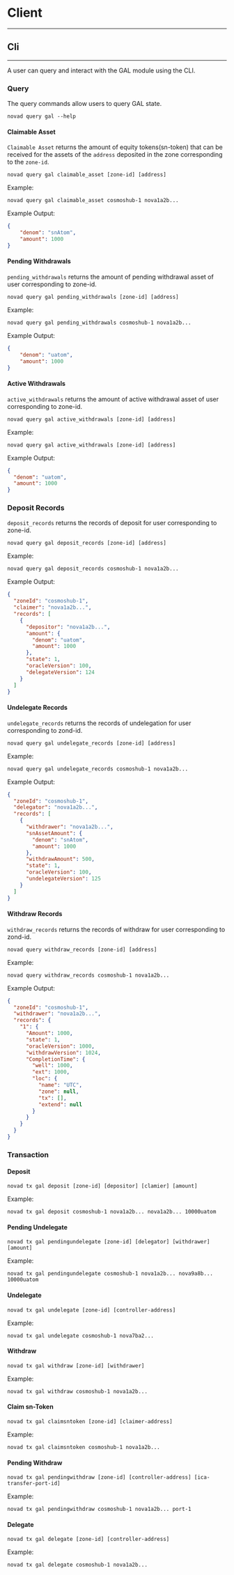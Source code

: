 # Client

---
## Cli

---
A user can query and interact with the GAL module using the CLI.

### Query
The query commands allow users to query GAL state.
```shell
novad query gal --help
```

#### Claimable Asset
`Claimable Asset` returns the amount of equity tokens(sn-token) that can be received for the assets of the `address` deposited 
in the zone corresponding to the `zone-id`.
```shell
novad query gal claimable_asset [zone-id] [address]
```

Example:
```shell
novad query gal claimable_asset cosmoshub-1 nova1a2b...
```

Example Output:
```json
{
    "denom": "snAtom",
    "amount": 1000
}
```

#### Pending Withdrawals
`pending_withdrawals` returns the amount of pending withdrawal asset of user corresponding to zone-id.
```shell
novad query gal pending_withdrawals [zone-id] [address]
```

Example:
```shell
novad query gal pending_withdrawals cosmoshub-1 nova1a2b...
```

Example Output:
```json
{
    "denom": "uatom",
    "amount": 1000
}
```

#### Active Withdrawals
`active_withdrawals` returns the amount of active withdrawal asset of user corresponding to zone-id.
```shell
novad query gal active_withdrawals [zone-id] [address]
```

Example:
```shell
novad query gal active_withdrawals [zone-id] [address]
```

Example Output:
```json
{
  "denom": "uatom",
  "amount": 1000
}
```

### Deposit Records
`deposit_records` returns the records of deposit for user corresponding to zone-id.
```shell
novad query gal deposit_records [zone-id] [address]
```

Example:
```shell
novad query gal deposit_records cosmoshub-1 nova1a2b...
```

Example Output:
```json
{
  "zoneId": "cosmoshub-1",
  "claimer": "nova1a2b...",
  "records": [
    {
      "depositor": "nova1a2b...",
      "amount": {
        "denom": "uatom",
        "amount": 1000
      },
      "state": 1,
      "oracleVersion": 100,
      "delegateVersion": 124
    }
  ]
}
```

#### Undelegate Records
`undelegate_records` returns the records of undelegation for user corresponding to zond-id.

```shell
novad query gal undelegate_records [zone-id] [address]
```

Example:
```shell
novad query gal undelegate_records cosmoshub-1 nova1a2b...
```

Example Output:

```json
{
  "zoneId": "cosmoshub-1",
  "delegator": "nova1a2b...",
  "records": [
    {
      "withdrawer": "nova1a2b...",
      "snAssetAmount": {
        "denom": "snAtom",
        "amount": 1000
      },
      "withdrawAmount": 500,
      "state": 1,
      "oracleVersion": 100,
      "undelegateVersion": 125
    }
  ]
}
```

#### Withdraw Records
`withdraw_records` returns the records of withdraw for user corresponding to zond-id.

```shell
novad query withdraw_records [zone-id] [address]
```

Example:
```shell
novad query withdraw_records cosmoshub-1 nova1a2b...
```

Example Output:

```json
{
  "zoneId": "cosmoshub-1",
  "withdrawer": "nova1a2b...",
  "records": {
    "1": {
      "Amount": 1000,
      "state": 1,
      "oracleVersion": 1000,
      "withdrawVersion": 1024,
      "CompletionTime": {
        "well": 1000,
        "ext": 1000,
        "loc": {
          "name": "UTC",
          "zone": null,
          "tx": [],
          "extend": null
        }
      }
    }
  }
}
```

### Transaction

#### Deposit
```shell
novad tx gal deposit [zone-id] [depositor] [clamier] [amount]
```

Example:
```shell
novad tx gal deposit cosmoshub-1 nova1a2b... nova1a2b... 10000uatom
```

#### Pending Undelegate
```shell
novad tx gal pendingundelegate [zone-id] [delegator] [withdrawer] [amount]
```

Example:
```shell
novad tx gal pendingundelegate cosmoshub-1 nova1a2b... nova9a8b... 10000uatom
```

#### Undelegate
```shell
novad tx gal undelegate [zone-id] [controller-address]
```

Example:
```shell
novad tx gal undelegate cosmoshub-1 nova7ba2...
```

#### Withdraw
```shell
novad tx gal withdraw [zone-id] [withdrawer]
```

Example:
```shell
novad tx gal withdraw cosmoshub-1 nova1a2b...
```

#### Claim sn-Token
```shell
novad tx gal claimsntoken [zone-id] [claimer-address]
```

Example:
```shell
novad tx gal claimsntoken cosmoshub-1 nova1a2b...
```

#### Pending Withdraw
```shell
novad tx gal pendingwithdraw [zone-id] [controller-address] [ica-transfer-port-id]
```

Example:
```shell
novad tx gal pendingwithdraw cosmoshub-1 nova1a2b... port-1
```

#### Delegate
```shell
novad tx gal delegate [zone-id] [controller-address]
```

Example:
```shell
novad tx gal delegate cosmoshub-1 nova1a2b...
```